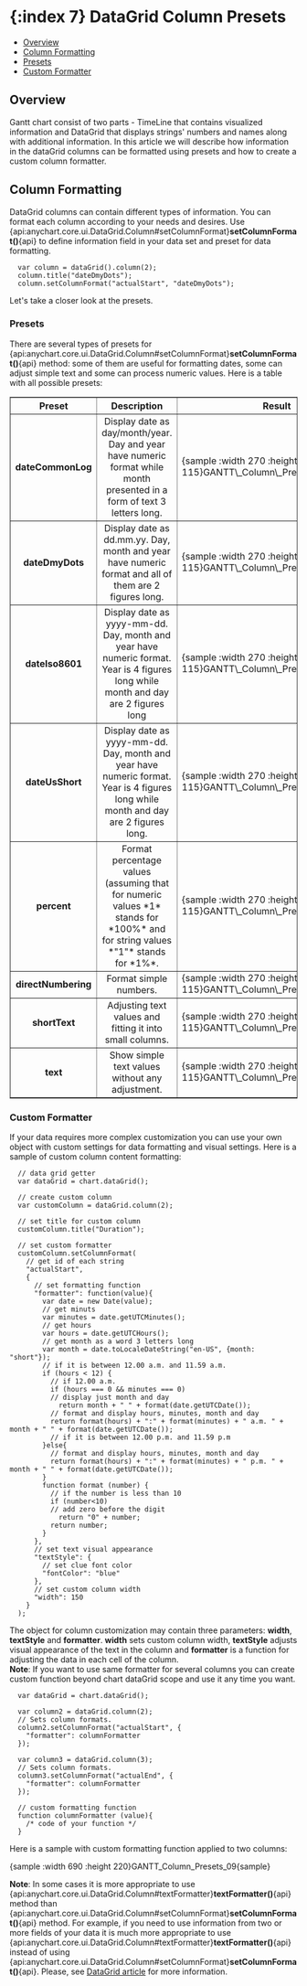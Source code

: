{:index 7}
DataGrid Column Presets
===========

* [Overview](#overview)
* [Column Formatting](#column_formatting)
 * [Presets](#presets)
 * [Custom Formatter](#custom_formatter)

## Overview

Gantt chart consist of two parts - TimeLine that contains visualized information and DataGrid that displays strings' numbers and names along with additional information. In this article we will describe how information in the dataGrid columns can be formatted using presets and how to create a custom column formatter.

## Column Formatting

DataGrid columns can contain different types of information. You can format each column according to your needs and desires. Use {api:anychart.core.ui.DataGrid.Column#setColumnFormat}**setColumnFormat()**{api} to define information field in your data set and preset for data formatting.

```
  var column = dataGrid().column(2);
  column.title("dateDmyDots");
  column.setColumnFormat("actualStart", "dateDmyDots");
```

Let's take a closer look at the presets.

### Presets

There are several types of presets for {api:anychart.core.ui.DataGrid.Column#setColumnFormat}**setColumnFormat()**{api} method: some of them are useful for formatting dates, some can adjust simple text and some can process numeric values. Here is a table with all possible presets:

<table border="1" class="dtTABLE">
<tbody>
<tr>
<th width="100" style="vertical-align: middle; text-align: center;"><b>Preset</b></th>
<th width="262" style="vertical-align: middle; text-align: center;"><b>Description</b></th>
<th style="vertical-align: middle; text-align: center;"><b>Result</b></th>
</tr>
<tr>
<td style="vertical-align: middle; text-align: center;"><b>dateCommonLog</b></td>
<td style="vertical-align: middle; text-align: center;">Display date as day/month/year. Day and year have numeric format while month presented in a form of text 3 letters long.</td>
<td style="padding-top: 0;">{sample :width 270 :height 115}GANTT\_Column\_Presets\_01{sample}</td>
</tr>
<tr>
<td style="vertical-align: middle; text-align: center;"><b>dateDmyDots</b></td>
<td style="vertical-align: middle; text-align: center;">Display date as dd.mm.yy. Day, month and year have numeric format and all of them are 2 figures long.</td>
<td style="padding-top: 0;">{sample :width 270 :height 115}GANTT\_Column\_Presets\_02{sample}</td>
</tr>
<tr>
<td style="vertical-align: middle; text-align: center;"><b>dateIso8601</b></td>
<td style="vertical-align: middle; text-align: center;">Display date as yyyy-mm-dd. Day, month and year have numeric format. Year is 4 figures long while month and day are 2 figures long</td>
<td style="padding-top: 0;">{sample :width 270 :height 115}GANTT\_Column\_Presets\_03{sample}</td>
</tr>
<tr>
<td style="vertical-align: middle; text-align: center;"><b>dateUsShort</b></td>
<td style="vertical-align: middle; text-align: center;">Display date as yyyy-mm-dd. Day, month and year have numeric format. Year is 4 figures long while month and day are 2 figures long.</td>
<td style="padding-top: 0;">{sample :width 270 :height 115}GANTT\_Column\_Presets\_04{sample}</td>
</tr>
<tr>
<td style="vertical-align: middle; text-align: center;"><b>percent</b></td>
<td style="vertical-align: middle; text-align: center;">Format percentage values (assuming that for numeric values *1* stands for *100%* and for string values *"1"* stands for *1%*.</td>
<td style="padding-top: 0;">{sample :width 270 :height 115}GANTT\_Column\_Presets\_05{sample}</td>
</tr>
<tr>
<td style="vertical-align: middle; text-align: center;"><b>directNumbering</b></td>
<td style="vertical-align: middle; text-align: center;">Format simple numbers.</td>
<td style="padding-top: 0;">{sample :width 270 :height 115}GANTT\_Column\_Presets\_06{sample}</td>
</tr>
<tr>
<td style="vertical-align: middle; text-align: center;"><b>shortText</b></td>
<td style="vertical-align: middle; text-align: center;">Adjusting text values and fitting it into small columns.</td>
<td style="padding-top: 0;">{sample :width 270 :height 115}GANTT\_Column\_Presets\_07{sample}</td>
</tr>
<tr>
<td style="vertical-align: middle; text-align: center;"><b>text</b></td>
<td style="vertical-align: middle; text-align: center;">Show simple text values without any adjustment.</td>
<td style="padding-top: 0;">{sample :width 270 :height 115}GANTT\_Column\_Presets\_08{sample}</td>
</tr>
</tbody>
</table>

### Custom Formatter

If your data requires more complex customization you can use your own object with custom settings for data formatting and visual settings. Here is a sample of custom column content formatting: 

```
  // data grid getter
  var dataGrid = chart.dataGrid();

  // create custom column
  var customColumn = dataGrid.column(2);

  // set title for custom column
  customColumn.title("Duration");

  // set custom formatter
  customColumn.setColumnFormat(
    // get id of each string
    "actualStart", 
    {
      // set formatting function
      "formatter": function(value){
        var date = new Date(value);
        // get minuts
        var minutes = date.getUTCMinutes();
        // get hours
        var hours = date.getUTCHours();
        // get month as a word 3 letters long
        var month = date.toLocaleDateString("en-US", {month: "short"});
        // if it is between 12.00 a.m. and 11.59 a.m.
        if (hours < 12) {
          // if 12.00 a.m.
          if (hours === 0 && minutes === 0)
          // display just month and day
            return month + " " + format(date.getUTCDate());
          // format and display hours, minutes, month and day
          return format(hours) + ":" + format(minutes) + " a.m. " + month + " " + format(date.getUTCDate());
          // if it is between 12.00 p.m. and 11.59 p.m
        }else{
          // format and display hours, minutes, month and day
          return format(hours) + ":" + format(minutes) + " p.m. " + month + " " + format(date.getUTCDate());
        }
        function format (number) {
          // if the number is less than 10
          if (number<10)
          // add zero before the digit
            return "0" + number;
          return number;
        }
      },
      // set text visual appearance
      "textStyle": {
        // set clue font color
        "fontColor": "blue"
      },
      // set custom column width
      "width": 150
    }
  );
```

The object for column customization may contain three parameters: **width**, **textStyle** and **formatter**. **width** sets custom column width, **textStyle** adjusts visual appearance of the text in the column and **formatter** is a function for adjusting the data in each cell of the column.  
**Note**: If you want to use same formatter for several columns you can create custom function beyond chart dataGrid scope and use it any time you want.

```
  var dataGrid = chart.dataGrid();
  
  var column2 = dataGrid.column(2);
  // Sets column formats.
  column2.setColumnFormat("actualStart", {
    "formatter": columnFormatter
  });
  
  var column3 = dataGrid.column(3);
  // Sets column formats.
  column3.setColumnFormat("actualEnd", {
    "formatter": columnFormatter
  });
  
  // custom formatting function
  function columnFormatter (value){
    /* code of your function */
  }
```

Here is a sample with custom formatting function applied to two columns:

{sample :width 690 :height 220}GANTT\_Column\_Presets\_09{sample}

**Note**: In some cases it is more appropriate to use {api:anychart.core.ui.DataGrid.Column#textFormatter}**textFormatter()**{api} method than {api:anychart.core.ui.DataGrid.Column#setColumnFormat}**setColumnFormat()**{api} method. For example, if you need to use information from two or more fields of your data it is much more appropriate to use {api:anychart.core.ui.DataGrid.Column#textFormatter}**textFormatter()**{api} instead of using {api:anychart.core.ui.DataGrid.Column#setColumnFormat}**setColumnFormat()**{api}. Please, see [DataGrid article](./DataGrid#inner_content) for more information.